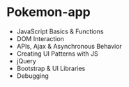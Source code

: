 # Pokemon-app
- JavaScript Basics & Functions
- DOM Interaction
- APIs, Ajax & Asynchronous Behavior
- Creating UI Patterns with JS
- jQuery
- Bootstrap & UI Libraries
- Debugging